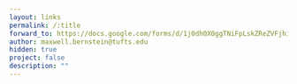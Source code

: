 ```yaml
---
layout: links
permalink: /:title
forward_to: https://docs.google.com/forms/d/1j0dh0X0ggTNiFpLskZReZVFjhi5FtrpGT-q7kXaEzk8/edit
author: maxwell.bernstein@tufts.edu
hidden: true
project: false
description: ""
---
```

